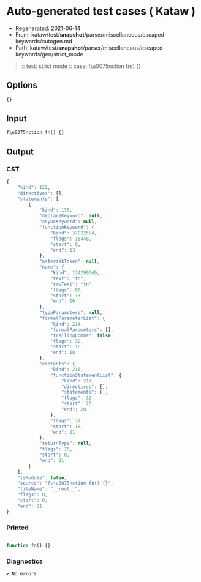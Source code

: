 # Auto-generated test cases ( Kataw )
- Regenerated: 2021-06-14
- From: kataw/test/__snapshot__/parser/miscellaneous/escaped-keywords/autogen.md
- Path: kataw/test/__snapshot__/parser/miscellaneous/escaped-keywords/gen/strict_mode
> :: test: strict mode
> :: case: f\u0075nction fn() {}
## Options

`````js
{}
`````
## Input

`````js
f\u0075nction fn() {}
`````
## Output

### CST

```javascript
{
    "kind": 122,
    "directives": [],
    "statements": [
        {
            "kind": 176,
            "declareKeyword": null,
            "asyncKeyword": null,
            "functionKeyword": {
                "kind": 37822554,
                "flags": 16448,
                "start": 0,
                "end": 13
            },
            "asteriskToken": null,
            "name": {
                "kind": 134299649,
                "text": "fn",
                "rawText": "fn",
                "flags": 96,
                "start": 13,
                "end": 16
            },
            "typeParameters": null,
            "formalParameterList": {
                "kind": 214,
                "formalParameters": [],
                "trailingComma": false,
                "flags": 32,
                "start": 16,
                "end": 18
            },
            "contents": {
                "kind": 216,
                "functionStatementList": {
                    "kind": 217,
                    "directives": [],
                    "statements": [],
                    "flags": 32,
                    "start": 20,
                    "end": 20
                },
                "flags": 32,
                "start": 18,
                "end": 21
            },
            "returnType": null,
            "flags": 16,
            "start": 0,
            "end": 21
        }
    ],
    "isModule": false,
    "source": "f\\u0075nction fn() {}",
    "fileName": "__root__",
    "flags": 0,
    "start": 0,
    "end": 21
}
```

### Printed

```javascript

function fn() {}
```

### Diagnostics

```javascript
✔ No errors
```

